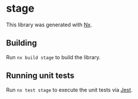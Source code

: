 # stage

This library was generated with [Nx](https://nx.dev).

## Building

Run `nx build stage` to build the library.

## Running unit tests

Run `nx test stage` to execute the unit tests via [Jest](https://jestjs.io).
